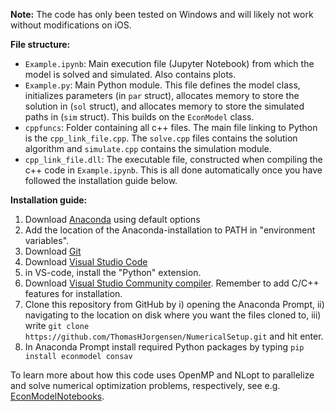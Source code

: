 **Note:** The code has only been tested on Windows and will likely not work without modifications on iOS.

**File structure:**
- `Example.ipynb`: Main execution file (Jupyter Notebook) from which the model is solved and simulated. Also contains plots.
- `Example.py`: Main Python module. This file defines the model class, initializes parameters (in `par` struct), allocates memory to store the solution in (`sol` struct), and allocates memory to store the simulated paths in (`sim` struct). This builds on the `EconModel` class.
- `cppfuncs`: Folder containing all c++ files. The main file linking to Python is the `cpp_link_file.cpp`. The `solve.cpp` files contains the solution algorithm and `simulate.cpp` contains the simulation module.
- `cpp_link_file.dll`: The executable file, constructed when compiling the c++ code in `Example.ipynb`. This is all done automatically once you have followed the installation guide below.


**Installation guide:**
1. Download [Anaconda](https://www.anaconda.com/download) using default options
2. Add the location of the Anaconda-installation to PATH in "environment variables".
3. Download [Git](https://git-scm.com/download/win)
4. Download [Visual Studio Code](https://code.visualstudio.com/download)
5. in VS-code, install the "Python" extension. 
6. Download [Visual Studio Community compiler](https://visualstudio.microsoft.com/vs/features/cplusplus/). Remember to add C/C++ features for installation.
7. Clone this repository from GitHub by i) opening the Anaconda Prompt, ii) navigating to the location on disk where you want the files cloned to, iii) write `git clone https://github.com/ThomasHJorgensen/NumericalSetup.git` and hit enter.
8. In Anaconda Prompt install required Python packages by typing `pip install econmodel consav`

To learn more about how this code uses OpenMP and NLopt to parallelize and solve numerical optimization problems, respectively, see e.g. [EconModelNotebooks](https://github.com/NumEconCopenhagen/EconModelNotebooks).
